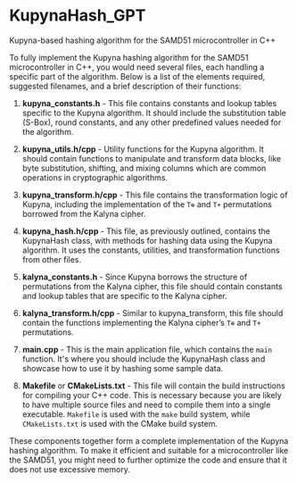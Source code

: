 # KupynaHash_GPT
Kupyna-based hashing algorithm for the SAMD51 microcontroller in C++

To fully implement the Kupyna hashing algorithm for the SAMD51 microcontroller in C++, you would need several files, each handling a specific part of the algorithm. Below is a list of the elements required, suggested filenames, and a brief description of their functions:

1. **kupyna_constants.h** - This file contains constants and lookup tables specific to the Kupyna algorithm. It should include the substitution table (S-Box), round constants, and any other predefined values needed for the algorithm.

2. **kupyna_utils.h/cpp** - Utility functions for the Kupyna algorithm. It should contain functions to manipulate and transform data blocks, like byte substitution, shifting, and mixing columns which are common operations in cryptographic algorithms.

3. **kupyna_transform.h/cpp** - This file contains the transformation logic of Kupyna, including the implementation of the `T⊕` and `T+` permutations borrowed from the Kalyna cipher.

4. **kupyna_hash.h/cpp** - This file, as previously outlined, contains the KupynaHash class, with methods for hashing data using the Kupyna algorithm. It uses the constants, utilities, and transformation functions from other files.

5. **kalyna_constants.h** - Since Kupyna borrows the structure of permutations from the Kalyna cipher, this file should contain constants and lookup tables that are specific to the Kalyna cipher.

6. **kalyna_transform.h/cpp** - Similar to kupyna_transform, this file should contain the functions implementing the Kalyna cipher’s `T⊕` and `T+` permutations.

7. **main.cpp** - This is the main application file, which contains the `main` function. It's where you should include the KupynaHash class and showcase how to use it by hashing some sample data.

8. **Makefile** or **CMakeLists.txt** - This file will contain the build instructions for compiling your C++ code. This is necessary because you are likely to have multiple source files and need to compile them into a single executable. `Makefile` is used with the `make` build system, while `CMakeLists.txt` is used with the CMake build system.

These components together form a complete implementation of the Kupyna hashing algorithm. To make it efficient and suitable for a microcontroller like the SAMD51, you might need to further optimize the code and ensure that it does not use excessive memory.
